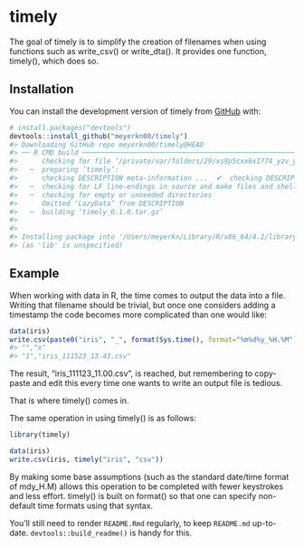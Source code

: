
<!-- README.md is generated from README.Rmd. Please edit that file -->

# timely

<!-- badges: start -->
<!-- badges: end -->

The goal of timely is to simplify the creation of filenames when using
functions such as write_csv() or write_dta(). It provides one function,
timely(), which does so.

## Installation

You can install the development version of timely from
[GitHub](https://github.com/timely) with:

``` r
# install.packages("devtools")
devtools::install_github("meyerkn00/timely")
#> Downloading GitHub repo meyerkn00/timely@HEAD
#> ── R CMD build ─────────────────────────────────────────────────────────────────
#>      checking for file ‘/private/var/folders/29/xs9p5cxx6x1774_yzv_yj4vm0000gw/T/RtmpgsEGUa/remotesb9373aca8fc9/meyerkn00-timely-a2c6b7c/DESCRIPTION’ ...  ✔  checking for file ‘/private/var/folders/29/xs9p5cxx6x1774_yzv_yj4vm0000gw/T/RtmpgsEGUa/remotesb9373aca8fc9/meyerkn00-timely-a2c6b7c/DESCRIPTION’
#>   ─  preparing ‘timely’:
#>      checking DESCRIPTION meta-information ...  ✔  checking DESCRIPTION meta-information
#>   ─  checking for LF line-endings in source and make files and shell scripts
#>   ─  checking for empty or unneeded directories
#>      Omitted ‘LazyData’ from DESCRIPTION
#>   ─  building ‘timely_0.1.0.tar.gz’
#>      
#> 
#> Installing package into '/Users/meyerkn/Library/R/x86_64/4.2/library'
#> (as 'lib' is unspecified)
```

## Example

When working with data in R, the time comes to output the data into a
file. Writing that filename should be trivial, but once one considers
adding a timestamp the code becomes more complicated than one would
like:

``` r
data(iris)
write.csv(paste0("iris", "_", format(Sys.time(), format="%m%d%y_%H.%M"), ".csv"))
#> "","x"
#> "1","iris_111523_13.43.csv"
```

The result, “iris_111123_11.00.csv”, is reached, but remembering to
copy-paste and edit this every time one wants to write an output file is
tedious.

That is where timely() comes in.

The same operation in using timely() is as follows:

``` r
library(timely)

data(iris)
write.csv(iris, timely("iris", "csv"))
```

By making some base assumptions (such as the standard date/time format
of mdy_H.M) allows this operation to be completed with fewer keystrokes
and less effort. timely() is built on format() so that one can specify
non-default time formats using that syntax.

You’ll still need to render `README.Rmd` regularly, to keep `README.md`
up-to-date. `devtools::build_readme()` is handy for this.
